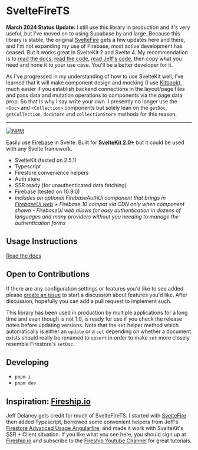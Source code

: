 # SvelteFireTS

**March 2024 Status Update:** I still use this library in production and it's very useful, but I've moved on to using Supabase by and large. Because this library is stable, the original [SvelteFire](https://github.com/codediodeio/sveltefire) gets a few updates here and there, and I'm not expanding my use of Firebase, most active development has ceased. But it works great in SvelteKit 2 and Svelte 4. My recommendation is to [read the docs](https://sveltefirets.vercel.app/), [read the code](https://github.com/jacob-8/sveltefirets), [read Jeff's code](https://github.com/codediodeio/sveltefire), then copy what you need and hone it to your use case. You'll be a better developer for it. 

As I've progressed in my understanding of how to use SvelteKit well, I've learned that it will make component design and mocking (I use [Kitbook](https://kitbook.vercel.app/)), much easier if you establish backend connections in the layout/page files and pass data and mutation operations to components via the page data prop. So that is why I say write your own. I presently no longer use the `<Doc>` and `<Collection>` components but solely lean on the `getDoc`, `getCollection`, `docStore` and `collectionStore` methods for this reason.

----

[![NPM](https://img.shields.io/npm/v/sveltefirets?color=yellow&label=NPM)](https://www.npmjs.com/package/sveltefirets)

Easily use [Firebase](https://firebase.google.com/docs) in Svelte. Built for **[SvelteKit 2.0+](https://kit.svelte.dev/)** but it could be used with any Svelte framework.

- SvelteKit (tested on 2.5.1)
- Typescript
- Firestore convenience helpers
- Auth store
- SSR ready (for unauthenticated data fetching)
- Firebase (tested on 10.9.0)
- *includes an optional FirebaseAuthUi component that brings in [FirebaseUI web](https://github.com/firebase/firebaseui-web) + Firebase 10 compat via CDN only when component shown - FirebaseUI web allows for easy authentication in dozens of languages and many providers without you needing to manage the authentication forms*

<!-- Kitbook Skip -->

## Usage Instructions

[Read the docs](https://sveltefirets.vercel.app/)

<!-- Kitbook Skip End -->

## Open to Contributions

If there are any configuration settings or features you'd like to see added please [create an issue](https://github.com/jacob-8/sveltefirets/issues/new) to start a discussion about features you'd like. After discussion, hopefully you can add a pull request to implement such.

This library has been used in production by multiple applications for a long time and even though is not 1.0, is ready for use if you check the release notes before updating versions. Note that the `set` helper method which automatically is either an `update` or a `set` depending on whether a document exists should really be renamed to `upsert` in order to make `set` more closely resemble Firestore's `setDoc`.

## Developing
- `pnpm i`
- `pnpm dev`


## Inspiration: [Fireship.io](https://fireship.io/)

Jeff Delaney gets credit for much of SvelteFireTS. I started with [SvelteFire](https://github.com/codediodeio/sveltefire) then added Typescript, borrowed some convenient helpers from Jeff's [Firestore Advanced Usage Angularfire](https://fireship.io/lessons/firestore-advanced-usage-angularfire/), and made it work with SvelteKit's SSR + Client situation. If you like what you see here, you should sign up at [Fireship.io](https://fireship.io/) and subscribe to the [Fireship Youtube Channel](https://www.youtube.com/channel/UCsBjURrPoezykLs9EqgamOA) for great tutorials.
